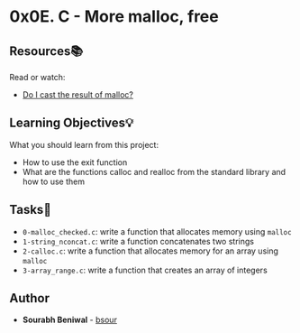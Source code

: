 # 0x0E. C - More malloc, free

## Resources:books:
Read or watch:
* [Do I cast the result of malloc?](https://intranet.hbtn.io/rltoken/nB6RQ_TY9x1vdD6PBc91Gw)

## Learning Objectives:bulb:
What you should learn from this project:

* How to use the exit function
* What are the functions calloc and realloc from the standard library and how to use them

## Tasks:notebook:  
  
* `0-malloc_checked.c`: write a function that allocates memory using `malloc`  
* `1-string_nconcat.c`: write a function concatenates two strings  
* `2-calloc.c`: write a function that allocates memory for an array using `malloc`  
* `3-array_range.c`: write a function that creates an array of integers  

## Author
* **Sourabh Beniwal** - [bsour](https://github.com/bsour)